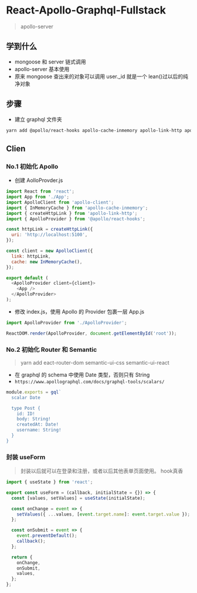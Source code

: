 <!--
 * @Description: In User Settings Edit
 * @Author: your name
 * @Date: 2019-09-16 09:22:31
 * @LastEditTime: 2019-09-16 09:22:31
 * @LastEditors: your name
 -->
# React-Apollo-Graphql-Fullstack

> apollo-server

## 学到什么

- mongoose 和 server 链式调用
- apollo-server 基本使用
- 原来 mongoose 查出来的对象可以调用 user.\_id 就是一个 lean()过以后的纯净对象

## 步骤

- 建立 graphql 文件夹

```bash
yarn add @apollo/react-hooks apollo-cache-inmemory apollo-link-http apollo-client
```

## Clien

### No.1 初始化 Apollo

- 创建 AolloProvder.js

```js
import React from 'react';
import App from './App';
import ApolloClient from 'apollo-client';
import { InMemoryCache } from 'apollo-cache-inmemory';
import { createHttpLink } from 'apollo-link-http';
import { ApolloProvider } from '@apollo/react-hooks';

const httpLink = createHttpLink({
  uri: 'http://localhost:5100',
});

const client = new ApolloClient({
  link: httpLink,
  cache: new InMemoryCache(),
});

export default (
  <ApolloProvider client={client}>
    <App />
  </ApolloProvider>
);
```

- 修改 index.js，使用 Apollo 的 Provider 包裹一层 App.js

```js
import ApolloProvider from './ApolloProvider';

ReactDOM.render(ApolloProvider, document.getElementById('root'));
```

### No.2 初始化 Router 和 Semantic

> yarn add eact-router-dom semantic-ui-css semantic-ui-react

- 在 graphql 的 schema 中使用 Date 类型，否则只有 String
- `https://www.apollographql.com/docs/graphql-tools/scalars/`

```js
module.exports = gql`
  scalar Date

  type Post {
    id: ID!
    body: String!
    createdAt: Date!
    username: String!
  }
}
```

### 封装 useForm

> 封装以后就可以在登录和注册，或者以后其他表单页面使用。 hook真香

```js
import { useState } from 'react';

export const useForm = (callback, initialState = {}) => {
  const [values, setValues] = useState(initialState);

  const onChange = event => {
    setValues({ ...values, [event.target.name]: event.target.value });
  };

  const onSubmit = event => {
    event.preventDefault();
    callback();
  };

  return {
    onChange,
    onSubmit,
    values,
  };
};
```
